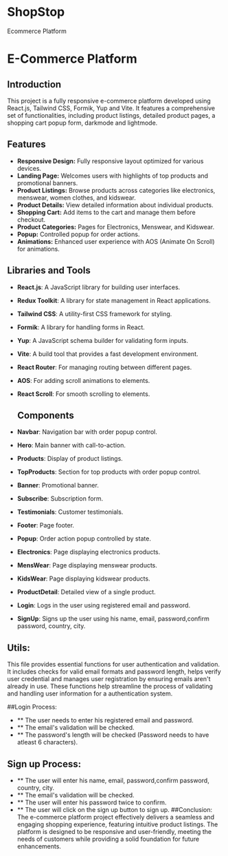 # ShopStop
Ecommerce Platform
# E-Commerce Platform

## Introduction
This project is a fully responsive e-commerce platform developed using React.js, Tailwind CSS, Formik, Yup and Vite. It features a comprehensive set of functionalities, including product listings, detailed product pages, a shopping cart popup form, darkmode and lightmode. 

## Features
- **Responsive Design:** Fully responsive layout optimized for various devices.
- **Landing Page:** Welcomes users with highlights of top products and promotional banners.
- **Product Listings:** Browse products across categories like electronics, menswear, women clothes, and kidswear.
- **Product Details:** View detailed information about individual products.
- **Shopping Cart:** Add items to the cart and manage them before checkout.
- **Product Categories:** Pages for Electronics, Menswear, and Kidswear.
- **Popup:** Controlled popup for order actions.
- **Animations:** Enhanced user experience with AOS (Animate On Scroll) for animations.

## Libraries and Tools
- **React.js**: A JavaScript library for building user interfaces.
- **Redux Toolkit**: A library for state management in React applications.
- **Tailwind CSS**: A utility-first CSS framework for styling.
- **Formik**: A library for handling forms in React.
- **Yup**: A JavaScript schema builder for validating form inputs.
- **Vite**: A build tool that provides a fast development environment.
- **React Router**: For managing routing between different pages.
- **AOS**: For adding scroll animations to elements.
- **React Scroll**: For smooth scrolling to elements.

  ## Components
- **Navbar**: Navigation bar with order popup control.
- **Hero**: Main banner with call-to-action.
- **Products**: Display of product listings.
- **TopProducts**: Section for top products with order popup control.
- **Banner**: Promotional banner.
- **Subscribe**: Subscription form.
- **Testimonials**: Customer testimonials.
- **Footer**: Page footer.
- **Popup**: Order action popup controlled by state.
- **Electronics**: Page displaying electronics products.
- **MensWear**: Page displaying menswear products.
- **KidsWear**: Page displaying kidswear products.
- **ProductDetail**: Detailed view of a single product.
- **Login**: Logs in the user using registered email and password.
- **SignUp**: Signs up the user using his name, email, password,confirm password, country, city.

## Utils:
This file provides essential functions for user authentication and validation. It includes checks for valid email formats and password length, helps verify user credential and manages user registration by ensuring emails aren't already in use. These functions help streamline the process of validating and handling user information for a authentication system.

##Login Process:
- ** The user needs to enter his registered email and password.
- ** The email's validation will be checked.
- ** The password's length will be checked (Password needs to have atleast 6 characters).
## Sign up Process:
- ** The user will enter his name, email, password,confirm password, country, city.
- ** The email's validation will be checked.
- ** The user will enter his password twice to confirm.
- ** The user will click on the sign up button to sign up.
##Conclusion:
The e-commerce platform project effectively delivers a seamless and engaging shopping experience, featuring intuitive product listings. The platform is designed to be responsive and user-friendly, meeting the needs of customers while providing a solid foundation for future enhancements.


